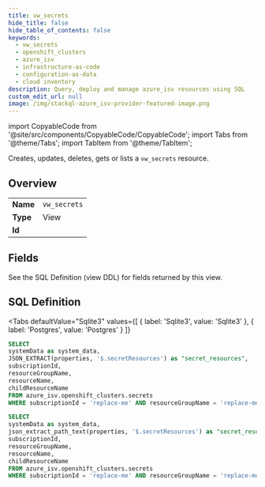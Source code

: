 ```yaml
--- 
title: vw_secrets
hide_title: false
hide_table_of_contents: false
keywords:
  - vw_secrets
  - openshift_clusters
  - azure_isv
  - infrastructure-as-code
  - configuration-as-data
  - cloud inventory
description: Query, deploy and manage azure_isv resources using SQL
custom_edit_url: null
image: /img/stackql-azure_isv-provider-featured-image.png
---
```


import CopyableCode from '@site/src/components/CopyableCode/CopyableCode';
import Tabs from '@theme/Tabs';
import TabItem from '@theme/TabItem';

Creates, updates, deletes, gets or lists a <code>vw_secrets</code> resource.

## Overview
<table><tbody>
<tr><td><b>Name</b></td><td><code>vw_secrets</code></td></tr>
<tr><td><b>Type</b></td><td>View</td></tr>
<tr><td><b>Id</b></td><td><CopyableCode code="azure_isv.openshift_clusters.vw_secrets" /></td></tr>
</tbody></table>

## Fields

See the SQL Definition (view DDL) for fields returned by this view.

## SQL Definition

<Tabs
defaultValue="Sqlite3"
values={[
{ label: 'Sqlite3', value: 'Sqlite3' },
{ label: 'Postgres', value: 'Postgres' }
]}
>
<TabItem value="Sqlite3">

```sql
SELECT
systemData as system_data,
JSON_EXTRACT(properties, '$.secretResources') as "secret_resources",
subscriptionId,
resourceGroupName,
resourceName,
childResourceName
FROM azure_isv.openshift_clusters.secrets
WHERE subscriptionId = 'replace-me' AND resourceGroupName = 'replace-me' AND resourceName = 'replace-me';
```

</TabItem>
<TabItem value="Postgres">

```sql
SELECT
systemData as system_data,
json_extract_path_text(properties, '$.secretResources') as "secret_resources",
subscriptionId,
resourceGroupName,
resourceName,
childResourceName
FROM azure_isv.openshift_clusters.secrets
WHERE subscriptionId = 'replace-me' AND resourceGroupName = 'replace-me' AND resourceName = 'replace-me';
```

</TabItem>
</Tabs>
